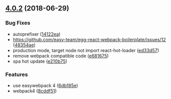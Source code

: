 <a name="4.0.2"></a>
## [4.0.2](https://github.com/easy-team/egg-react-webpack-boilerplate/compare/3.6.0...4.0.2) (2018-06-29)


### Bug Fixes

* autoprefixer ([14122ea](https://github.com/easy-team/egg-react-webpack-boilerplate/commit/14122ea))
* https://github.com/easy-team/egg-react-webpack-boilerplate/issues/12 ([48354ae](https://github.com/easy-team/egg-react-webpack-boilerplate/commit/48354ae))
* production mode, target  node not import react-hot-loader ([ed33d57](https://github.com/easy-team/egg-react-webpack-boilerplate/commit/ed33d57))
* remove webpack compatible code ([e681675](https://github.com/easy-team/egg-react-webpack-boilerplate/commit/e681675))
* spa hot update ([e210b75](https://github.com/easy-team/egg-react-webpack-boilerplate/commit/e210b75))


### Features

* use easywebpack 4 ([6db185e](https://github.com/easy-team/egg-react-webpack-boilerplate/commit/6db185e))
* webpack4 ([8cddf51](https://github.com/easy-team/egg-react-webpack-boilerplate/commit/8cddf51))



